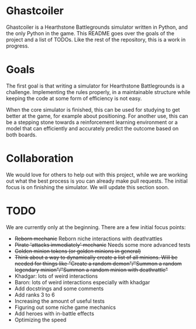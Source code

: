 # Ghastcoiler

Ghastcoiler is a Hearthstone Battlegrounds simulator written in Python, and the only Python in the game. This README goes over the goals of the project and a list of TODOs. Like the rest of the repository, this is a work in progress.

# Goals

The first goal is that writing a simulator for Hearthstone Battlegrounds is a challenge. Implementing the rules properly, in a maintainable structure while keeping the code at some form of efficiency is not easy.

When the core simulator is finished, this can be used for studying to get better at the game, for example about positioning. For another use, this can be a stepping stone towards a reinforcement learning environment or a model that can efficiently and accurately predict the outcome based on both boards.

# Collaboration

We would love for others to help out with this project, while we are working out what the best process is you can already make pull requests. The initial focus is on finishing the simulator. We will update this section soon.

# TODO

We are currently only at the beginning. There are a few initial focus points:

- ~~Reborn mechanic~~ Reborn niche interactions with deathrattles
- ~~Pirate 'attacks immediately' mechanic~~ Needs some more advanced tests
- ~~Golden minion tokens (or golden minions in general)~~
- ~~Think about a way to dynamically create a list of all minions.
    Will be needed for things like "Create a random demon"/"Summon a random legendary minion"/"Summon a random minion with deathrattle"~~
- Khadgar: lots of weird interactions
- Baron: lots of weird interactions especially with khadgar
- Add docstrings and some comments
- Add ranks 3 to 6
- Increasing the amount of useful tests
- Figuring out some niche game mechanics
- Add heroes with in-battle effects
- Optimizing the speed
